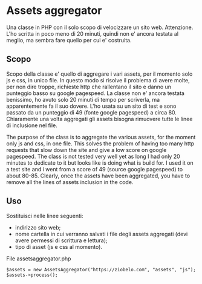 # Assets aggregator

Una classe in PHP con il solo scopo di velocizzare un sito web. 
Attenzione. L'ho scritta in poco meno di 20 minuti, quindi non e' ancora testata al meglio, ma sembra fare quello per cui e' costruita. 

## Scopo

Scopo della classe e' quello di aggregare i vari assets, per il momento solo js e css, in unico file. In questo modo si risolve il problema di avere molte, per non dire troppe, richieste http che rallentano il sito e danno un punteggio basso su google pagespeed. La classe non e' ancora testata benissimo, ho avuto solo 20 minuti di tempo per scriverla, ma apparentemente fa il suo dovere. L'ho usata su un sito di test e sono passato da un punteggio di 49 (fonte google pagespeed) a circa 80. Chiaramente una volta aggregati gli assets bisogna rimuovere tutte le linee di inclusione nel file. 

The purpose of the class is to aggregate the various assets, for the moment only js and css, in one file. This solves the problem of having too many http requests that slow down the site and give a low score on google pagespeed. The class is not tested very well yet as long I had only 20 minutes to dedicate to it but looks like is doing what is build for. I used it on a test site and i went from a score of 49 (source google pagespeed) to about 80-85. Clearly, once the assets have been aggregated, you have to remove all the lines of assets inclusion in the code.

## Uso

Sostituisci nelle linee seguenti:
- indirizzo sito web;
- nome cartella in cui verranno salvati i file degli assets aggregati (devi avere permessi di scrittura e lettura);
- tipo di asset (js e css al momento).

File assetsaggregator.php

`
$assets = new AssetsAggregator("https://ziobelo.com", "assets", "js");
$assets->process();
`


